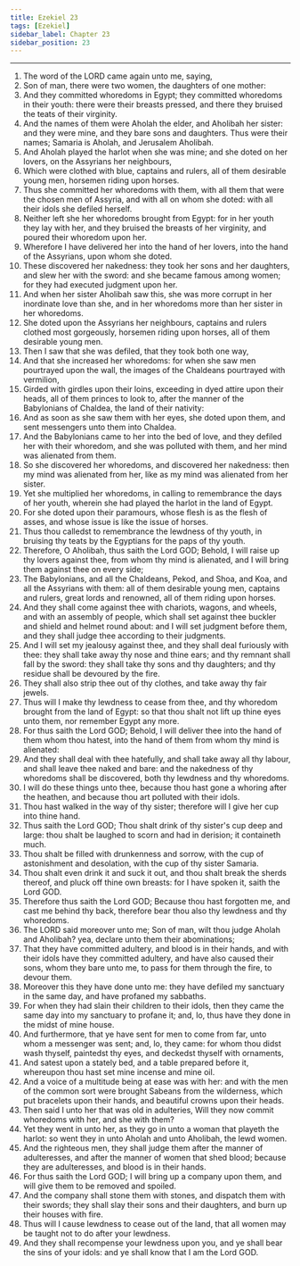 ```yaml
---
title: Ezekiel 23
tags: [Ezekiel]
sidebar_label: Chapter 23
sidebar_position: 23
---
```


---
1. The word of the LORD came again unto me, saying,
2. Son of man, there were two women, the daughters of one mother:
3. And they committed whoredoms in Egypt; they committed whoredoms in their youth: there were their breasts pressed, and there they bruised the teats of their virginity.
4. And the names of them were Aholah the elder, and Aholibah her sister: and they were mine, and they bare sons and daughters. Thus were their names; Samaria is Aholah, and Jerusalem Aholibah.
5. And Aholah played the harlot when she was mine; and she doted on her lovers, on the Assyrians her neighbours,
6. Which were clothed with blue, captains and rulers, all of them desirable young men, horsemen riding upon horses.
7. Thus she committed her whoredoms with them, with all them that were the chosen men of Assyria, and with all on whom she doted: with all their idols she defiled herself.
8. Neither left she her whoredoms brought from Egypt: for in her youth they lay with her, and they bruised the breasts of her virginity, and poured their whoredom upon her.
9. Wherefore I have delivered her into the hand of her lovers, into the hand of the Assyrians, upon whom she doted.
10. These discovered her nakedness: they took her sons and her daughters, and slew her with the sword: and she became famous among women; for they had executed judgment upon her.
11. And when her sister Aholibah saw this, she was more corrupt in her inordinate love than she, and in her whoredoms more than her sister in her whoredoms.
12. She doted upon the Assyrians her neighbours, captains and rulers clothed most gorgeously, horsemen riding upon horses, all of them desirable young men.
13. Then I saw that she was defiled, that they took both one way,
14. And that she increased her whoredoms: for when she saw men pourtrayed upon the wall, the images of the Chaldeans pourtrayed with vermilion,
15. Girded with girdles upon their loins, exceeding in dyed attire upon their heads, all of them princes to look to, after the manner of the Babylonians of Chaldea, the land of their nativity:
16. And as soon as she saw them with her eyes, she doted upon them, and sent messengers unto them into Chaldea.
17. And the Babylonians came to her into the bed of love, and they defiled her with their whoredom, and she was polluted with them, and her mind was alienated from them.
18. So she discovered her whoredoms, and discovered her nakedness: then my mind was alienated from her, like as my mind was alienated from her sister.
19. Yet she multiplied her whoredoms, in calling to remembrance the days of her youth, wherein she had played the harlot in the land of Egypt.
20. For she doted upon their paramours, whose flesh is as the flesh of asses, and whose issue is like the issue of horses.
21. Thus thou calledst to remembrance the lewdness of thy youth, in bruising thy teats by the Egyptians for the paps of thy youth.
22. Therefore, O Aholibah, thus saith the Lord GOD; Behold, I will raise up thy lovers against thee, from whom thy mind is alienated, and I will bring them against thee on every side;
23. The Babylonians, and all the Chaldeans, Pekod, and Shoa, and Koa, and all the Assyrians with them: all of them desirable young men, captains and rulers, great lords and renowned, all of them riding upon horses.
24. And they shall come against thee with chariots, wagons, and wheels, and with an assembly of people, which shall set against thee buckler and shield and helmet round about: and I will set judgment before them, and they shall judge thee according to their judgments.
25. And I will set my jealousy against thee, and they shall deal furiously with thee: they shall take away thy nose and thine ears; and thy remnant shall fall by the sword: they shall take thy sons and thy daughters; and thy residue shall be devoured by the fire.
26. They shall also strip thee out of thy clothes, and take away thy fair jewels.
27. Thus will I make thy lewdness to cease from thee, and thy whoredom brought from the land of Egypt: so that thou shalt not lift up thine eyes unto them, nor remember Egypt any more.
28. For thus saith the Lord GOD; Behold, I will deliver thee into the hand of them whom thou hatest, into the hand of them from whom thy mind is alienated:
29. And they shall deal with thee hatefully, and shall take away all thy labour, and shall leave thee naked and bare: and the nakedness of thy whoredoms shall be discovered, both thy lewdness and thy whoredoms.
30. I will do these things unto thee, because thou hast gone a whoring after the heathen, and because thou art polluted with their idols.
31. Thou hast walked in the way of thy sister; therefore will I give her cup into thine hand.
32. Thus saith the Lord GOD; Thou shalt drink of thy sister's cup deep and large: thou shalt be laughed to scorn and had in derision; it containeth much.
33. Thou shalt be filled with drunkenness and sorrow, with the cup of astonishment and desolation, with the cup of thy sister Samaria.
34. Thou shalt even drink it and suck it out, and thou shalt break the sherds thereof, and pluck off thine own breasts: for I have spoken it, saith the Lord GOD.
35. Therefore thus saith the Lord GOD; Because thou hast forgotten me, and cast me behind thy back, therefore bear thou also thy lewdness and thy whoredoms.
36. The LORD said moreover unto me; Son of man, wilt thou judge Aholah and Aholibah? yea, declare unto them their abominations;
37. That they have committed adultery, and blood is in their hands, and with their idols have they committed adultery, and have also caused their sons, whom they bare unto me, to pass for them through the fire, to devour them.
38. Moreover this they have done unto me: they have defiled my sanctuary in the same day, and have profaned my sabbaths.
39. For when they had slain their children to their idols, then they came the same day into my sanctuary to profane it; and, lo, thus have they done in the midst of mine house.
40. And furthermore, that ye have sent for men to come from far, unto whom a messenger was sent; and, lo, they came: for whom thou didst wash thyself, paintedst thy eyes, and deckedst thyself with ornaments,
41. And satest upon a stately bed, and a table prepared before it, whereupon thou hast set mine incense and mine oil.
42. And a voice of a multitude being at ease was with her: and with the men of the common sort were brought Sabeans from the wilderness, which put bracelets upon their hands, and beautiful crowns upon their heads.
43. Then said I unto her that was old in adulteries, Will they now commit whoredoms with her, and she with them?
44. Yet they went in unto her, as they go in unto a woman that playeth the harlot: so went they in unto Aholah and unto Aholibah, the lewd women.
45. And the righteous men, they shall judge them after the manner of adulteresses, and after the manner of women that shed blood; because they are adulteresses, and blood is in their hands.
46. For thus saith the Lord GOD; I will bring up a company upon them, and will give them to be removed and spoiled.
47. And the company shall stone them with stones, and dispatch them with their swords; they shall slay their sons and their daughters, and burn up their houses with fire.
48. Thus will I cause lewdness to cease out of the land, that all women may be taught not to do after your lewdness.
49. And they shall recompense your lewdness upon you, and ye shall bear the sins of your idols: and ye shall know that I am the Lord GOD.